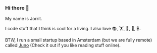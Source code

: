 ### Hi there 👋

My name is Jorrit.

I code stuff that I think is cool for a living. I also love 📚, 🏋️, 🧘, 🎸, ₿.

BTW, I run a small startup based in Amsterdam (but we are fully remote) called [Juno](https://junoreader.com) (Check it out if you like reading stuff online).


<!--
**JorritKeijzer/JorritKeijzer** is a ✨ _special_ ✨ repository because its `README.md` (this file) appears on your GitHub profile.

Here are some ideas to get you started:

- 🔭 I’m currently working on ...
- 🌱 I’m currently learning ...
- 👯 I’m looking to collaborate on ...
- 🤔 I’m looking for help with ...
- 💬 Ask me about ...
- 📫 How to reach me: ...
- ⚡ Fun fact: ...
-->
